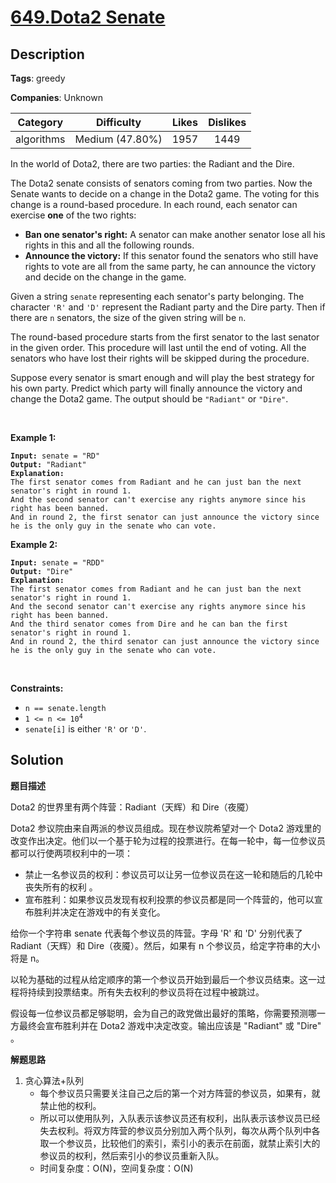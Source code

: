 # [649.Dota2 Senate](https://leetcode.com/problems/dota2-senate/description/)

## Description

**Tags**: greedy

**Companies**: Unknown

|  Category  |   Difficulty    | Likes | Dislikes |
| :--------: | :-------------: | :---: | :------: |
| algorithms | Medium (47.80%) | 1957  |   1449   |

<p>In the world of Dota2, there are two parties: the Radiant and the Dire.</p>
<p>The Dota2 senate consists of senators coming from two parties. Now the Senate wants to decide on a change in the Dota2 game. The voting for this change is a round-based procedure. In each round, each senator can exercise <strong>one</strong> of the two rights:</p>
<ul>
  <li><strong>Ban one senator&#39;s right:</strong> A senator can make another senator lose all his rights in this and all the following rounds.</li>
  <li><strong>Announce the victory:</strong> If this senator found the senators who still have rights to vote are all from the same party, he can announce the victory and decide on the change in the game.</li>
</ul>
<p>Given a string <code>senate</code> representing each senator&#39;s party belonging. The character <code>&#39;R&#39;</code> and <code>&#39;D&#39;</code> represent the Radiant party and the Dire party. Then if there are <code>n</code> senators, the size of the given string will be <code>n</code>.</p>
<p>The round-based procedure starts from the first senator to the last senator in the given order. This procedure will last until the end of voting. All the senators who have lost their rights will be skipped during the procedure.</p>
<p>Suppose every senator is smart enough and will play the best strategy for his own party. Predict which party will finally announce the victory and change the Dota2 game. The output should be <code>&quot;Radiant&quot;</code> or <code>&quot;Dire&quot;</code>.</p>
<p>&nbsp;</p>
<p><strong class="example">Example 1:</strong></p>
<pre><code><strong>Input:</strong> senate = &quot;RD&quot;
<strong>Output:</strong> &quot;Radiant&quot;
<strong>Explanation:</strong>
The first senator comes from Radiant and he can just ban the next senator&#39;s right in round 1.
And the second senator can&#39;t exercise any rights anymore since his right has been banned.
And in round 2, the first senator can just announce the victory since he is the only guy in the senate who can vote.</code></pre>
<p><strong class="example">Example 2:</strong></p>
<pre><code><strong>Input:</strong> senate = &quot;RDD&quot;
<strong>Output:</strong> &quot;Dire&quot;
<strong>Explanation:</strong>
The first senator comes from Radiant and he can just ban the next senator&#39;s right in round 1.
And the second senator can&#39;t exercise any rights anymore since his right has been banned.
And the third senator comes from Dire and he can ban the first senator&#39;s right in round 1.
And in round 2, the third senator can just announce the victory since he is the only guy in the senate who can vote.</code></pre>
<p>&nbsp;</p>
<p><strong>Constraints:</strong></p>
<ul>
  <li><code>n == senate.length</code></li>
  <li><code>1 &lt;= n &lt;= 10<sup>4</sup></code></li>
  <li><code>senate[i]</code> is either <code>&#39;R&#39;</code> or <code>&#39;D&#39;</code>.</li>
</ul>

## Solution

**题目描述**

Dota2 的世界里有两个阵营：Radiant（天辉）和 Dire（夜魇）

Dota2 参议院由来自两派的参议员组成。现在参议院希望对一个 Dota2 游戏里的改变作出决定。他们以一个基于轮为过程的投票进行。在每一轮中，每一位参议员都可以行使两项权利中的一项：

- 禁止一名参议员的权利：参议员可以让另一位参议员在这一轮和随后的几轮中丧失所有的权利 。
- 宣布胜利：如果参议员发现有权利投票的参议员都是同一个阵营的，他可以宣布胜利并决定在游戏中的有关变化。

给你一个字符串 senate 代表每个参议员的阵营。字母 'R' 和 'D' 分别代表了 Radiant（天辉）和 Dire（夜魇）。然后，如果有 n 个参议员，给定字符串的大小将是 n。

以轮为基础的过程从给定顺序的第一个参议员开始到最后一个参议员结束。这一过程将持续到投票结束。所有失去权利的参议员将在过程中被跳过。

假设每一位参议员都足够聪明，会为自己的政党做出最好的策略，你需要预测哪一方最终会宣布胜利并在 Dota2 游戏中决定改变。输出应该是 "Radiant" 或 "Dire" 。

**解题思路**

1. 贪心算法+队列
   - 每个参议员只需要关注自己之后的第一个对方阵营的参议员，如果有，就禁止他的权利。
   - 所以可以使用队列，入队表示该参议员还有权利，出队表示该参议员已经失去权利。将双方阵营的参议员分别加入两个队列，每次从两个队列中各取一个参议员，比较他们的索引，索引小的表示在前面，就禁止索引大的参议员的权利，然后索引小的参议员重新入队。
   - 时间复杂度：O(N)，空间复杂度：O(N)
